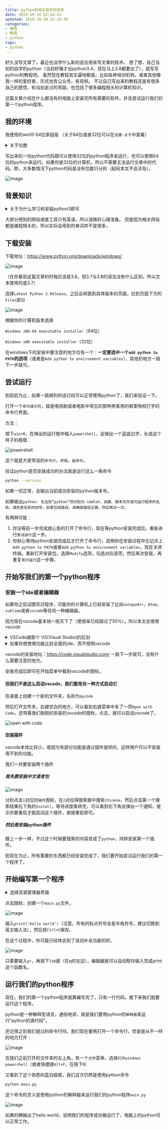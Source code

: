 ```yaml
---
title: python和相关软件的安装
date: 2019-10-10 22:24:43
updated: 2019-10-10 22:24:49
categories:
- 编程
- 教程
- python
tags:
- python
---
```


好久没写文章了，最近也没学什么新的适合用来写文章的技术。
想了想，自己当初的自学的python（当初好像才出python3.4，现在马上3.8都要出了），就写写python的教程吧。
虽然现在教程其实遍地都是。比如各种培训机构，或者其他像我一样的爱好者，形式也有公众号，有视频。
不过自己写出来的教程还是有很多自己的感悟，和当初走过的弯路，也包括了很多编程相关的计算机知识。

这篇文章介绍在什么都没有的电脑上安装完所有需要的软件，并且尝试运行我们的第一个python程序。

<!-- more -->

## 我的环境

我使用的win10 64位家庭版 （关于64位或者32位可以在`设置-关于`中查看）

<details>
<summary>关于位数</summary>

操作系统和应用程序都分为`32位`或`64位`，64位的操作系统运行32位的应用程序，但是反之不可，即32位的操作系统不可以运行64位的应用程序。

</details>

写出来的一份python代码既可以使用32位的python程序来运行，也可以使用64位的python来运行。如果你是32位的计算机，所以不需要无法运行文章中的代码。即，大多数情况下python代码是没有位数只分的（起码本文不会涉及）。

![image](https://tvax1.sinaimg.cn/large/bd69bf14ly1g7thepvmsmj20uz0s10v1.jpg)

## 背景知识

<details>
<summary>关于为什么学习和安装python3即可</summary>

python的版本现在是分裂的，主要分为python2和python3两个版本。

因为python的开发开始于1990年，但是编程的发展和计算机的性能非常的快，所以在某一个时间点，python的开发人员决定抛弃历史包袱，重新设计一些比较底层的东西。造成了python语法的不兼容。

而python2就是那个旧的版本，在2020年，python开发组将会正式的放弃对python2的一切维护（具体时间可以在 [这个网站](https://pythonclock.org/) 看到)，只维护python3。并且在python3发布了这么久之后，大部分的包已经兼容了python3，所以现在没有任何理由去使用python2。

</details>

大部分用到的网站或者工具只有英语，所以请做好心理准备。
但是因为相关网站都是编程相关的，所以实际会用到的单词并不是很多。

## 下载安装

下载地址：<https://www.python.org/downloads/windows/>

![image](https://tvax1.sinaimg.cn/large/bd69bf14ly1g7thvda5o9j21ge0tzak0.jpg)

（在你看到这篇文章的时候应该是3.8，但3.7与3.8的语法没有什么区别，所以文本使用的是3.7）

选择`Latest Python 3 Release`，之后会转跳到具体版本的页面，拉到页面下方的`Files`部分

![image](https://tvax2.sinaimg.cn/large/bd69bf14ly1g7thxx6wxuj21ge0tz150.jpg)

根据你的计算机版本选择

`Windows x86-64 executable installer`（64位）

`Windows x86 executable installer`（32位）

在windows下的安装中要注意的地方仅有一个：**一定要选中一个`add python to PATH`的选项**（或者是`Add python to environment variables`），其他的地方一路下一步就可。

## 尝试运行

到目前为止，如果一路顺利的话已经可以正常使用python了，我们来验证一下。

打开一个`命令提示符`，就是电视剧或者电影中常见的那种黑客用的噼里啪啦打字的命令行界面。

方法：

按下`win+R`，在弹出的运行框中输入`powershell`，会弹出一个蓝底白字，长成这个样子的框框：

![powershell](https://tvax3.sinaimg.cn/large/bd69bf14ly1g7tiai1giij20nv0b5t8v.jpg)

这个就是大家常说的`命令行`，`终端`，`敲命令`。

验证python是否安装成功的办法就是运行这么一条命令

```bash
python --version
```

如果一切正常，会输出当前成功安装的python版本号。

如果输出`python: 无法将“python”项识别为 cmdlet、函数、脚本文件或可运行程序的名称。请检查名称的拼写，如果包括路径，请确保路径正确，然后再试一次。`

有两种可能：

1. 你没等前一步完成就心急的打开了命令行，现在等python安装完成后，重新进行`尝试运行`这一步。
2. 你耐心等待python安装完成后才打开了命令行，说明你在安装过程中忘记点上`Add python to PATH`或者`Add python to environment variables`，现在关闭终端，重新打开安装包，选择`Modify`选项，勾选对应选项，然后再次安装，再重复`常识运行`这一步骤。

## 开始写我们的第一个python程序

### 安装一个ide或者编辑器

如果你之前试图写过程序，可能你的计算机上已经安装了比如`notepad++`，`Atom`，`sublime`或者`vscode`等任何一种编辑器。

因为现在vscode基本快一统天下了（使用率已经超过了50%），所以本文会使用vscode

<details>
<summary>VSCode跟那个 VS(Visual Studio)的区别 </summary>

vscode全称是`visual studio code`，跟`visual studio`同样是微软的产品，但其实两个软件除了配色比较类似以外，并没有什么关联。

`visual studio code`（或者简称vsc，vscode）是一个编辑器，打开速度比较快，安装需要的硬盘空间比较少，功能相应比较少。

`visual studio`这样的IDE（集成开发环境），编辑是他最基本的功能，除了编辑代码文件以外还包括了编译器，和对应语言的一些源代码，同时还提供了编译，调试等功能，安装需要的硬盘空间大（动辄几G，而vscode只需要几十或者几百MB）。

但是——vs的大部分功能我们都用不到，而且vs对python的支持也说不上有多么好，完全没有安装的必要，所以安装vscode即可。

</details>

<details>
<summary>如果你想使用功能比较全面的ide，而不想用vscode</summary>

推荐你使用[pycharm](https://www.jetbrains.com/pycharm/download/)，如果你可以使用教育邮箱，可以用教育邮箱去申请免费的pro版本；如果没有，可以使用community版本即社区版。pro版本有但是社区版有的功能都是web开发或者科学计算相关的功能。

优点：功能丰富，有强大的自动补全功能。调试，运行代码方便。
缺点：打开速度慢，占用资源多，安装需要的硬盘空间大，**没有中文**。

其他的IDE不要尝试下载，甚至都不如vscode好用。

</details>

vscode的安装地址：<https://code.visualstudio.com/> 一路下一步就可，没有什么需要注意的地方。

安装完成后即可在开始菜单中看到vscode的图标。

#### 但我们不是这么启动vscode，我们要用另一种方式启动它

在桌面上创建一个新的文件夹，名称为`mycode`

然后打开文件夹，右键空白的地方，可以看到右键菜单中多了一项`Open with Code`，还带着我们刚刚的安装的vscode的图标，点击，就可以启动vscode了。

![open with code](https://tvax4.sinaimg.cn/large/bd69bf14ly1g7tl7pqxfhj20oy0htjt9.jpg)

#### 安装插件

vscode本体比较小，是因为有部分功能是通过插件提供的，这样用户可以不安装用不到的功能。

我们一共要安装两个插件

##### 首先要安装中文语言包

![image](https://tvax2.sinaimg.cn/large/bd69bf14ly1g7tlcdyuvpj20pt0j0dhj.jpg)

分别点击`1`对应的`插件`图标，在`2`对应得搜索框中搜索`chinese`，然后点击第一个搜索结果右下角的`Install`，等待进度条转完，可以看到右下角会弹出一个通知，提示你要重启才能启动这个插件，直接重启即可。

##### 然后是安装python插件

跟上一步一样，不过这个时候要搜索的内容变成了`python`，同样安装第一个插件。

到现在为止，所有需要的东西都已经安装完成了，我们要开始尝试运行我们的第一个程序了。

## 开始编写第一个程序

<details>
<summary>选择资源管理器界面</summary>

![image](https://tvax1.sinaimg.cn/large/bd69bf14ly1g7tlkqyid2j20al091wf6.jpg)

</details>

点击图标，创建一个`main.py`文件。

![image](https://tva1.sinaimg.cn/large/bd69bf14ly1g7tlpgebjvj20eq08iwes.jpg)

输入`print('hello world')`（注意，所有的标点符号全是半角符号，建议切换到英文输入法），然后按`Ctrl+S`保存。

在这个过程中，你可能已经体会到了自动补全功能的好。

![image](https://tvax2.sinaimg.cn/large/bd69bf14ly1g7tlzug7gxj20ff05xjrl.jpg)

只需要输入`pr`，再按下`Tab`键（在q的左边），编辑器就可以自动帮你输入完成print这个函数名。

## 运行我们的python程序

现在，我们的第一个python程序就算编写完了，只有一行代码。接下来我们就要运行这个程序。

python是一种解释型语言，通俗地讲，就是我们要用python的`解释器`来运行“python的源代码”。

还记得之前我们提过的命令行吗，我们现在要再打开一个命令行，但是是从不一样的地方打开：

![image](https://tva2.sinaimg.cn/large/bd69bf14ly1g7tm5s6v4dj20g60a2jsc.jpg)

在我们之前打开的文件夹的左上角，有一个`文件`菜单，选择`打开windows powershell`（或者快捷键`Alt+F`，在按下`R`)

又看到了这个熟悉的蓝白框框，我们这次仍然是使用python命令

```bash
python main.py
```

这个命令的含义是使用python的解释器来运行我们的python程序`main.py`

![image](https://tva2.sinaimg.cn/large/bd69bf14ly1g7tmbo2bf5j20ep02xq2t.jpg)

如果的确输出了hello world，说明我们的程序成功被运行了，电脑上的python可以正常工作。
